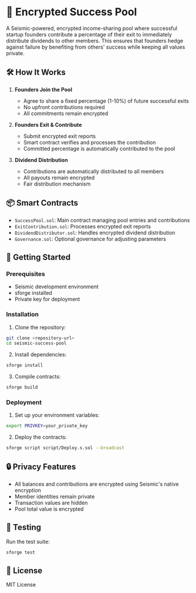 # 📌 Encrypted Success Pool

A Seismic-powered, encrypted income-sharing pool where successful startup founders contribute a percentage of their exit to immediately distribute dividends to other members. This ensures that founders hedge against failure by benefiting from others' success while keeping all values private.

## 🛠️ How It Works

1. **Founders Join the Pool**

   - Agree to share a fixed percentage (1-10%) of future successful exits
   - No upfront contributions required
   - All commitments remain encrypted

2. **Founders Exit & Contribute**

   - Submit encrypted exit reports
   - Smart contract verifies and processes the contribution
   - Committed percentage is automatically contributed to the pool

3. **Dividend Distribution**
   - Contributions are automatically distributed to all members
   - All payouts remain encrypted
   - Fair distribution mechanism

## 📦 Smart Contracts

- `SuccessPool.sol`: Main contract managing pool entries and contributions
- `ExitContribution.sol`: Processes encrypted exit reports
- `DividendDistributor.sol`: Handles encrypted dividend distribution
- `Governance.sol`: Optional governance for adjusting parameters

## 🚀 Getting Started

### Prerequisites

- Seismic development environment
- sforge installed
- Private key for deployment

### Installation

1. Clone the repository:

```bash
git clone <repository-url>
cd seismic-success-pool
```

2. Install dependencies:

```bash
sforge install
```

3. Compile contracts:

```bash
sforge build
```

### Deployment

1. Set up your environment variables:

```bash
export PRIVKEY=your_private_key
```

2. Deploy the contracts:

```bash
sforge script script/Deploy.s.sol --broadcast
```

## 🔒 Privacy Features

- All balances and contributions are encrypted using Seismic's native encryption
- Member identities remain private
- Transaction values are hidden
- Pool total value is encrypted

## 🧪 Testing

Run the test suite:

```bash
sforge test
```

## 📜 License

MIT License
